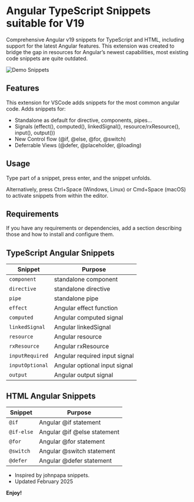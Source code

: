 # Angular TypeScript Snippets suitable for V19

Comprehensive Angular v19 snippets for TypeScript and HTML, including support for the latest Angular features.
This extension was created to bridge the gap in resources for Angular’s newest capabilities, most existing code snippets are quite outdated.

![Demo Snippets](images/demo-snippets.gif)

## Features

This extension for VSCode adds snippets for the most common angular code. Adds snippets for:

- Standalone as default for directive, components, pipes...
- Signals (effect(), computed(), linkedSignal(), resource/rxResource(), input(), output())
- New Control flow (@if, @else, @for, @switch)
- Deferrable Views (@defer, @placeholder, @loading)

## Usage

Type part of a snippet, press enter, and the snippet unfolds.

Alternatively, press Ctrl+Space (Windows, Linux) or Cmd+Space (macOS) to activate snippets from within the editor.

## Requirements

If you have any requirements or dependencies, add a section describing those and how to install and configure them.

## TypeScript Angular Snippets

| Snippet         | Purpose                                |
|-----------------|---------------------------------------|
| `component`     | standalone component                  |
| `directive`     | standalone directive                  |
| `pipe`          | standalone pipe                       |
| `effect`        | Angular effect function               |
| `computed`      | Angular computed signal               |
| `linkedSignal`  | Angular linkedSignal                  |
| `resource`      | Angular resource                      |
| `rxResource`    | Angular rxResource                    |
| `inputRequired` | Angular required input signal         |
| `inputOptional` | Angular optional input signal         |
| `output`        | Angular output signal                 |

## HTML Angular Snippets

| Snippet    | Purpose                         |
|------------|--------------------------------|
| `@if`      | Angular @if statement           |
| `@if-else` | Angular @if @else statement     |
| `@for`     | Angular @for statement          |
| `@switch`  | Angular @switch statement       |
| `@defer`   | Angular @defer statement        |

- Inspired by johnpapa snippets. 
- Updated February 2025

**Enjoy!**

